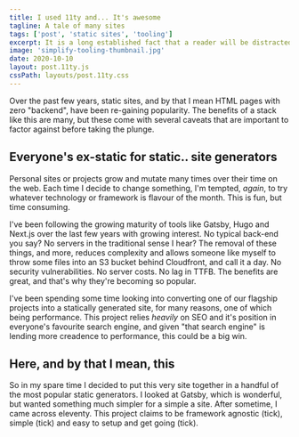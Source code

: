 ```yaml
---
title: I used 11ty and... It's awesome
tagline: A tale of many sites
tags: ['post', 'static sites', 'tooling']
excerpt: It is a long established fact that a reader will be distracted by the readable content of a page when looking at its layout.
image: 'simplify-tooling-thumbnail.jpg'
date: 2020-10-10
layout: post.11ty.js
cssPath: layouts/post.11ty.css
---
```


Over the past few years, static sites, and by that I mean HTML pages with zero "backend", have been re-gaining popularity. The benefits of a stack like this are many, but these come with several caveats that are important to factor against before taking the plunge.

## Everyone's ex-static for static.. site generators

Personal sites or projects grow and mutate many times over their time on the web. Each time I decide to change something, I'm tempted, _again_, to try whatever technology or framework is flavour of the month. This is fun, but time consuming.

I've been following the growing maturity of tools like Gatsby, Hugo and Next.js over the last few years with growing interest. No typical back-end you say? No servers in the traditional sense I hear? The removal of these things, and more, reduces complexity and allows someone like myself to throw some files into an S3 bucket behind Cloudfront, and call it a day. No security vulnerabilities. No server costs. No lag in TTFB. The benefits are great, and that's why they're becoming so popular.

I've been spending some time looking into converting one of our flagship projects into a statically generated site, for many reasons, one of which being performance. This project relies _heavily_ on SEO and it's position in everyone's favourite search engine, and given "that search engine" is lending more creadence to performance, this could be a big win.

## Here, and by that I mean, this

So in my spare time I decided to put this very site together in a handful of the most popular static generators. I looked at Gatsby, which is wonderful, but wanted something much simpler for a simple a site. After sometime, I came across eleventy. This project claims to be framework agnostic (tick), simple (tick) and easy to setup and get going (tick).
